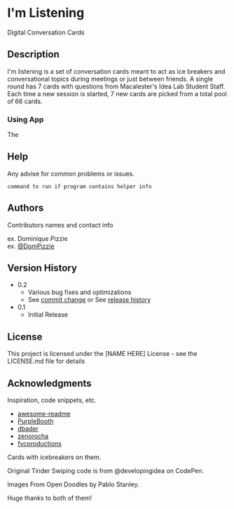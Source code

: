 I'm Listening
=================

Digital Conversation Cards

## Description

I'm listening is a set of conversation cards meant to act as ice breakers and conversational topics during meetings or just between friends.
A single round has 7 cards with questions from Macalester's Idea Lab Student Staff. Each time a new session is started, 7 new cards are picked from a total pool of 66 cards.

### Using App

The 

## Help

Any advise for common problems or issues.
```
command to run if program contains helper info
```

## Authors

Contributors names and contact info

ex. Dominique Pizzie  
ex. [@DomPizzie](https://twitter.com/dompizzie)

## Version History

* 0.2
    * Various bug fixes and optimizations
    * See [commit change]() or See [release history]()
* 0.1
    * Initial Release

## License

This project is licensed under the [NAME HERE] License - see the LICENSE.md file for details

## Acknowledgments

Inspiration, code snippets, etc.
* [awesome-readme](https://github.com/matiassingers/awesome-readme)
* [PurpleBooth](https://gist.github.com/PurpleBooth/109311bb0361f32d87a2)
* [dbader](https://github.com/dbader/readme-template)
* [zenorocha](https://gist.github.com/zenorocha/4526327)
* [fvcproductions](https://gist.github.com/fvcproductions/1bfc2d4aecb01a834b46)

Cards with icebreakers on them.

Original Tinder Swiping code is from @developingidea on CodePen.

Images From Open Doodles by Pablo Stanley.

Huge thanks to both of them!